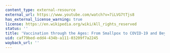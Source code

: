 ```yaml
---
content_type: external-resource
external_url: https://www.youtube.com/watch?v=7iLVG7tTjs8
has_external_license_warning: true
license: https://en.wikipedia.org/wiki/All_rights_reserved
status: ''
title: 'Vaccination through the Ages: From Smallpox to COVID-19 and Beyond'
uid: caf79bed-edd4-434b-a111-03209f7a2245
wayback_url: ''
---
```

